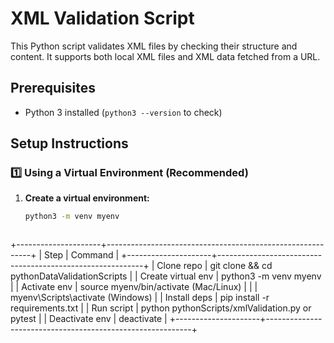 
# XML Validation Script

This Python script validates XML files by checking their structure and content. It supports both local XML files and XML data fetched from a URL.

## Prerequisites

- Python 3 installed (`python3 --version` to check)

## Setup Instructions

### 1️⃣ Using a Virtual Environment (Recommended)
1. **Create a virtual environment:**
   ```bash
   python3 -m venv myenv



+---------------------+-----------------------------------------------------------+
| Step                | Command                                                   |
+---------------------+-----------------------------------------------------------+
| Clone repo          | git clone <repo-url> && cd pythonDataValidationScripts    |
| Create virtual env  | python3 -m venv myenv                                     |
| Activate env        | source myenv/bin/activate (Mac/Linux)                     |
|                     | myenv\Scripts\activate (Windows)                          |
| Install deps        | pip install -r requirements.txt                           |
| Run script          | python pythonScripts/xmlValidation.py or pytest           |
| Deactivate env      | deactivate                                                |
+---------------------+-----------------------------------------------------------+

